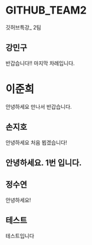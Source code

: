 # GITHUB_TEAM2
깃허브특강_ 2팀

## 강민구
반갑습니다!!  마지막 차례입니다.
 

# 이준희
안녕하세요
만나서 반갑습니다.


## 손지호
안녕하세요 처음 뵙겠습니다!

## 안녕하세요. 1번 입니다.

## 정수연
안녕하세요!

## 테스트
테스트입니다
